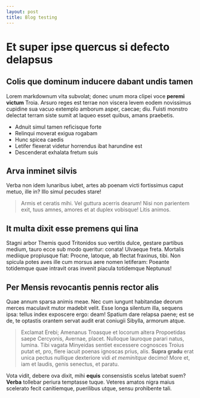 ```yaml
---
layout: post
title: Blog testing
---
```


# Et super ipse quercus si defecto delapsus

## Colis que dominum inducere dabant undis tamen

Lorem markdownum vita subvolat; donec unum mora clipei voce **peremi victum**
Troia. Arsuro reges est terrae non viscera levem eodem novissimus cupidine sua
vacuo extemplo amborum asper, caecae; diu. Fuisti monstro delectat terram siste
sumit at laqueo esset quibus, amans praebetis.

- Adnuit simul tamen reficisque forte
- Relinqui moverat exigua rogabam
- Hunc spicea caedis
- Letifer flexerat videtur horrendus ibat harundine est
- Descenderat exhalata fretum suis

## Arva inminet silvis

Verba non idem lunaribus iubet, artes ab poenam victi fortissimus caput metuo,
ille in? Illo simul pecudes stare!

> Armis et ceratis mihi. Vel guttura acerris dearum! Nisi non parientem exit,
> tuus amnes, amores et at duplex vobisque! Litis animos.

## It multa dixit esse premens qui lina

Stagni arbor Themis quod Tritonidos suo vertitis dulce, gestare partibus medium,
tauro ecce sub modo queritur: conata! Ulvaeque freta. Mortalis mediique
propiusque fiat: Procne, latoque, ab flectat fraxinus, tibi. Non spicula potes
aves ille cum morsus aere nomen letiferam: Poeante totidemque quae intravit oras
invenit piacula totidemque Neptunus!

## Per Mensis revocantis pennis rector alis

Quae annum sparsa animis meae. Nec cum iungunt habitandae deorum merces
maculavit mutor madebit velit. Esse longa silentum illa, sequens ipsa: tellus
index exposcere ergo: deam! Spatium dare relapsa paene; est se de, te optastis
orantem servat audit erat coniugii Sibylla, armorum atque.

> Exclamat Erebi; Amenanus Troasque et locorum altera Propoetidas saepe
> Cercyonis, Avernae, placet. Nulloque lauroque parari natus, lumina. Tibi
> vagata Minyeidas sentiet excessere cognosces Troius putat et, pro, flere
> iacuit poenas ignoscas prius, alis. **Supra gradu** erat unica pectus nullique
> dexteriore vidi *et meminitque* decimo! More et, iam et laudis, genis
> senectus, et paratu.

Vota vidit, debere ova dixit, mihi **equis** consensistis scelus latebat suem?
**Verba** tollebar periura temptasse tuque. Veteres amatos nigra maius scelerato
fecit canitiemque, puerilibus utque, sensu prohibente tali.
